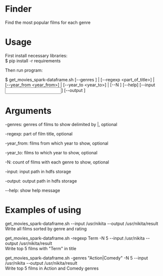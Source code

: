 Finder
=======

Find the most popular films for each genre

Usage
=======
First install necessary libraries:  
$ pip install -r requirements

Then run program:  

$ get_movies_spark-dataframe.sh [--genres <genres>] | [--regexp <part_of_title>] | [--year_from <year_from>] | [--year_to <year_to>] | [--N <count>] [--help] [--input <input path>]  [--output <output path>]    

Arguments
=======

-genres: genres of films to show delimited by |, optional

-regexp: part of film title, optional

-year_from: films from which year to show, optional

-year_to: films to which year to show, optional

-N: count of films with each genre to show, optional

-input: input path in hdfs storage

-output: output path in hdfs storage
	
--help: show help message



Examples of using
=======
get_movies_spark-dataframe.sh --input /usr/nikita --output /usr/nikita/result   
Write all films sorted by genre and rating  


get_movies_spark-dataframe.sh -regexp Term -N 5  --input /usr/nikita --output /usr/nikita/result  
Write top 5 films with "Term" in title  


get_movies_spark-dataframe.sh -genres "Action|Comedy" -N 5  --input /usr/nikita --output /usr/nikita/result  
Write top 5 films in Action and Comedy genres  
